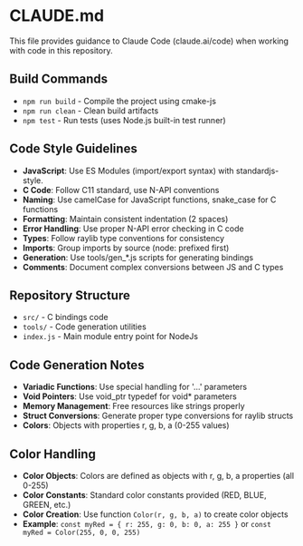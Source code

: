 # CLAUDE.md

This file provides guidance to Claude Code (claude.ai/code) when working with code in this repository.

## Build Commands

- `npm run build` - Compile the project using cmake-js
- `npm run clean` - Clean build artifacts
- `npm test` - Run tests (uses Node.js built-in test runner)

## Code Style Guidelines

- **JavaScript**: Use ES Modules (import/export syntax) with standardjs-style.
- **C Code**: Follow C11 standard, use N-API conventions
- **Naming**: Use camelCase for JavaScript functions, snake_case for C functions
- **Formatting**: Maintain consistent indentation (2 spaces)
- **Error Handling**: Use proper N-API error checking in C code
- **Types**: Follow raylib type conventions for consistency
- **Imports**: Group imports by source (node: prefixed first)
- **Generation**: Use tools/gen\_\*.js scripts for generating bindings
- **Comments**: Document complex conversions between JS and C types

## Repository Structure

- `src/` - C bindings code
- `tools/` - Code generation utilities
- `index.js` - Main module entry point for NodeJs

## Code Generation Notes

- **Variadic Functions**: Use special handling for '...' parameters
- **Void Pointers**: Use void_ptr typedef for void* parameters
- **Memory Management**: Free resources like strings properly
- **Struct Conversions**: Generate proper type conversions for raylib structs
- **Colors**: Objects with properties r, g, b, a (0-255 values)

## Color Handling

- **Color Objects**: Colors are defined as objects with r, g, b, a properties (all 0-255)
- **Color Constants**: Standard color constants provided (RED, BLUE, GREEN, etc.)
- **Color Creation**: Use function `Color(r, g, b, a)` to create color objects
- **Example**: `const myRed = { r: 255, g: 0, b: 0, a: 255 }` or `const myRed = Color(255, 0, 0, 255)`
